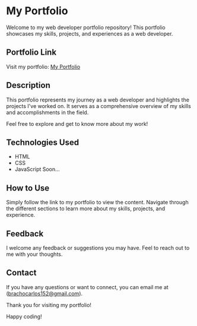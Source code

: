 # My Portfolio

Welcome to my web developer portfolio repository! This portfolio showcases my skills, projects, and experiences as a web developer.

## Portfolio Link
Visit my portfolio: [My Portfolio](https://brachodev.github.io/My-Portfolio/)

## Description
This portfolio represents my journey as a web developer and highlights the projects I've worked on. It serves as a comprehensive overview of my skills and accomplishments in the field.

Feel free to explore and get to know more about my work!

## Technologies Used
- HTML
- CSS
- JavaScript Soon...

## How to Use
Simply follow the link to my portfolio to view the content. Navigate through the different sections to learn more about my skills, projects, and experience.

## Feedback
I welcome any feedback or suggestions you may have. Feel to reach out to me with your thoughts.

## Contact
If you have any questions or want to connect, you can email me at (brachocarlos152@gmail.com).

Thank you for visiting my portfolio!

Happy coding!
